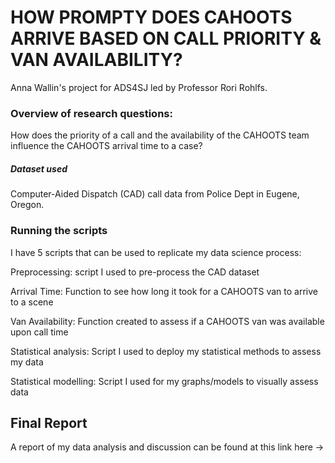 # HOW PROMPTY DOES CAHOOTS ARRIVE BASED ON CALL PRIORITY & VAN AVAILABILITY? 
Anna Wallin's project for ADS4SJ led by Professor Rori Rohlfs.

### Overview of research questions:
How does the priority of a call and the availability of the CAHOOTS team influence the CAHOOTS arrival time to a case? 


##### Dataset used 
Computer-Aided Dispatch (CAD) call data from Police Dept in Eugene, Oregon.



### Running the scripts

I have 5 scripts that can be used to replicate my data science process:

Preprocessing: script I used to pre-process the CAD dataset 

Arrival Time: Function to see how long it took for a CAHOOTS van to arrive to a scene

Van Availability: Function created to assess if a CAHOOTS van was available upon call time

Statistical analysis: Script I used to deploy my statistical methods to assess my data 

Statistical modelling: Script I used for my graphs/models to visually assess data 

## Final Report
A report of my data analysis and discussion can be found at this link here -> 

